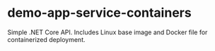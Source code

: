# demo-app-service-containers
Simple .NET Core API. Includes Linux base image and Docker file for containerized deployment.

